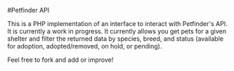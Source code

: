 #Petfinder API

This is a PHP implementation of an interface to interact with Petfinder's API. It is currently a work in progress. It currently allows you get pets for a given shelter and filter the returned data by species, breed, and status (available for adoption, adopted/removed, on hold, or pending).

Feel free to fork and add or improve!